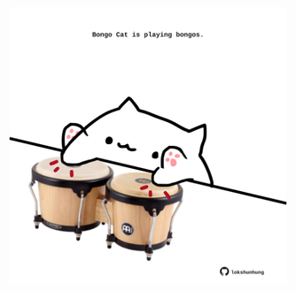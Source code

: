<!-- built at 16/03/2023, 07:01:00 UTC -->
<p align="center">
  <img width="500" height="500" src="./ReadmeImage.svg">
</p>
